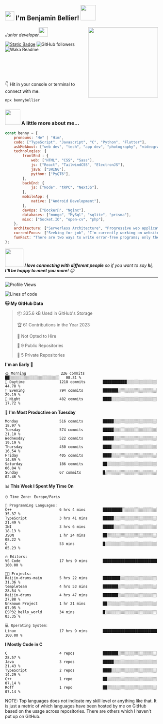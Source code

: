 <h2><img src="https://emojis.slackmojis.com/emojis/images/1531849430/4246/blob-sunglasses.gif?1531849430" width="30"/> I'm Benjamin Bellier! <img src="https://media.giphy.com/media/12oufCB0MyZ1Go/giphy.gif" width="50"></h2>
<img align='right' src="https://media.giphy.com/media/M9gbBd9nbDrOTu1Mqx/giphy.gif" width="230">
<p><em>Junior developer<img src="https://media.giphy.com/media/WUlplcMpOCEmTGBtBW/giphy.gif" width="30"> 
</em></p>

[![Static Badge](https://img.shields.io/badge/Benjamin%20Bellier-blue?style=flat-square&logo=Linkedin&logoColor=white&link=https://www.linkedin.com/in/benjamin-bellier-03934242)](https://www.linkedin.com/in/benjamin-bellier-03934242)
![GitHub followers](https://img.shields.io/github/followers/BennyBellier?label=Follow&style=social)
![Waka Readme](https://github.com/BennyBellier/BennyBellier/workflows/Waka%20Readme/badge.svg)
<!-- [![website](https://img.shields.io/badge/Website-46a2f1.svg?&style=flat-square&logo=Google-Chrome&logoColor=white&link=https://)](https://) -->

<br/><br/><br/><br/>

👇 Hit in your console or terminal to connect with me.

```bash
npx bennybellier
```

### <img src="https://media.giphy.com/media/VgCDAzcKvsR6OM0uWg/giphy.gif" width="50"> A little more about me...  

```javascript
const benny = {
    pronouns: "He" | "Him",
    code: ["TypeScript", "Javascript", "C", "Python", "Flutter"],
    askMeAbout: ["web dev", "tech", "app dev", "photography", "videography", "parkour"],
    technologies: {
        frontEnd : {
            web: ["HTML", "CSS", "Sass"],
            js: ["React", "TailwindCSS", "ElectronJS"],
            java: ["SWING"],
            python: ["PyQT6"],
        },
        backEnd: {
            js: ["Node", "tRPC", "NextJS"],
        },
        mobileApp: {
            native: ["Android Development"],
        },
        devOps: ["Docker🐳", "Nginx"],
        databases: ["mongo", "MySql", "sqlite", "prisma"],
        misc: ["Socket.IO", "open-cv", "php"],
    },
    architecture: ["Serverless Architecture", "Progressive web applications", "Single page applications"],
    currentFocus: ["Seeking for job", "I'm currently working on website of the association Temple Team"],
    funFact: "There are two ways to write error-free programs; only the third one works"
};
```

<img src="https://media.giphy.com/media/LnQjpWaON8nhr21vNW/giphy.gif" width="60"> <em><b>I love connecting with different people</b> so if you want to say <b>hi, I'll be happy to meet you more!</b> 😊</em>

---

<!--START_SECTION:waka-->
![Profile Views](http://img.shields.io/badge/Profile%20Views-8-blue)

![Lines of code](https://img.shields.io/badge/From%20Hello%20World%20I%27ve%20Written-1.4%20million%20lines%20of%20code-blue)

**🐱 My GitHub Data** 

> 📦 335.6 kB Used in GitHub's Storage 
 > 
> 🏆 61 Contributions in the Year 2023
 > 
> 🚫 Not Opted to Hire
 > 
> 📜 9 Public Repositories 
 > 
> 🔑 5 Private Repositories 
 > 
**I'm an Early 🐤** 

```text
🌞 Morning                226 commits         ██░░░░░░░░░░░░░░░░░░░░░░░   08.31 % 
🌆 Daytime                1218 commits        ███████████░░░░░░░░░░░░░░   44.78 % 
🌃 Evening                794 commits         ███████░░░░░░░░░░░░░░░░░░   29.19 % 
🌙 Night                  482 commits         ████░░░░░░░░░░░░░░░░░░░░░   17.72 % 
```
📅 **I'm Most Productive on Tuesday** 

```text
Monday                   516 commits         █████░░░░░░░░░░░░░░░░░░░░   18.97 % 
Tuesday                  574 commits         █████░░░░░░░░░░░░░░░░░░░░   21.10 % 
Wednesday                522 commits         █████░░░░░░░░░░░░░░░░░░░░   19.19 % 
Thursday                 450 commits         ████░░░░░░░░░░░░░░░░░░░░░   16.54 % 
Friday                   405 commits         ████░░░░░░░░░░░░░░░░░░░░░   14.89 % 
Saturday                 186 commits         ██░░░░░░░░░░░░░░░░░░░░░░░   06.84 % 
Sunday                   67 commits          █░░░░░░░░░░░░░░░░░░░░░░░░   02.46 % 
```


📊 **This Week I Spent My Time On** 

```text
🕑︎ Time Zone: Europe/Paris

💬 Programming Languages: 
C++                      6 hrs 4 mins        █████████░░░░░░░░░░░░░░░░   35.37 % 
TypeScript               3 hrs 41 mins       █████░░░░░░░░░░░░░░░░░░░░   21.49 % 
INI                      3 hrs 6 mins        █████░░░░░░░░░░░░░░░░░░░░   18.13 % 
JSON                     1 hr 24 mins        ██░░░░░░░░░░░░░░░░░░░░░░░   08.22 % 
C                        53 mins             █░░░░░░░░░░░░░░░░░░░░░░░░   05.23 % 

🔥 Editors: 
VS Code                  17 hrs 9 mins       █████████████████████████   100.00 % 

🐱‍💻 Projects: 
Raijin-drums-main        5 hrs 22 mins       ████████░░░░░░░░░░░░░░░░░   31.36 % 
templeteam               4 hrs 53 mins       ███████░░░░░░░░░░░░░░░░░░   28.54 % 
Raijin-drums             4 hrs 47 mins       ███████░░░░░░░░░░░░░░░░░░   27.88 % 
Unknown Project          1 hr 21 mins        ██░░░░░░░░░░░░░░░░░░░░░░░   07.95 % 
ESP32_hello_world        34 mins             █░░░░░░░░░░░░░░░░░░░░░░░░   03.35 % 

💻 Operating System: 
Linux                    17 hrs 9 mins       █████████████████████████   100.00 % 
```

**I Mostly Code in C** 

```text
C                        4 repos             ███████░░░░░░░░░░░░░░░░░░   28.57 % 
Java                     3 repos             █████░░░░░░░░░░░░░░░░░░░░   21.43 % 
TypeScript               2 repos             ████░░░░░░░░░░░░░░░░░░░░░   14.29 % 
C++                      1 repo              ██░░░░░░░░░░░░░░░░░░░░░░░   07.14 % 
Roff                     1 repo              ██░░░░░░░░░░░░░░░░░░░░░░░   07.14 % 
```




<!--END_SECTION:waka-->

NOTE: Top languages does not indicate my skill level or anything like that. It is just a metric of which languages have been hosted by me on GitHub based on the usage across repositories. There are others which I haven't put up on GitHub.
